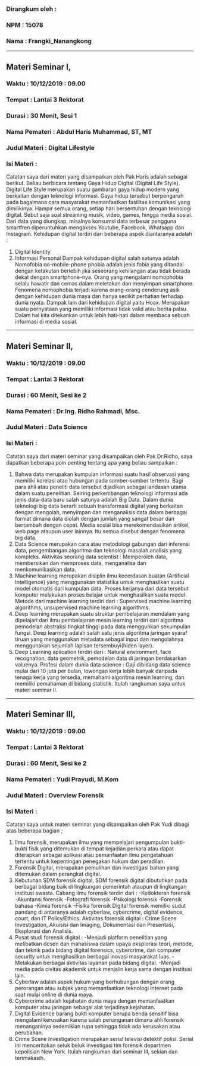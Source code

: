 ### Dirangkum oleh	:
### NPM			: 15078
### Nama		: Frangki_Nanangkong
***
## Materi Seminar I,
### Waktu			: 10/12/2019 : 09.00
### Tempat			: Lantai 3 Rektorat
### Durasi			: 30 Menit, Sesi 1
### Nama Pemateri	: Abdul Haris Muhammad, ST, MT
### Judul Materi	: Digital Lifestyle
### Isi Materi		:
Catatan saya dari materi yang disampaikan oleh Pak Haris adalah sebagai berikut. Beliau berbicara 
tentang Gaya Hidup Digital (Digital Life Style). Digital Life Style merupakan suatu gambaran gaya hidup modern 
yang berkaitan dengan teknologi informasi. Gaya hidup tersebut berpengaruh pada bagaimana cara masyarakat
memanfaatkan fasilitas komunikasi yang dimilikinya. Hampir semua orang, setiap hari bersentuhan dengan teknologi digital. Sebut saja soal streaming musik, video, games, hingga media sosial. Dari data yang diungkap, misalnya konsumsi data terbesar pengguna smartfren diperuntuhkan mengakses Youtube, Facebook, Whatsapp dan Instagram. Kehidupan digital terdiri dari beberapa aspek diantaranya adalah :
1. Digital Identity
2. Informasi Personal
Dampak kehidupan digital salah satunya adalah Nomofobia no-mobile-phone phobia adalah jenis fobia yang ditandai dengan ketakutan berlebih jika seseorang kehilangan atau tidak berada dekat dengan smartphone-nya. Orang yang mengalami nomophobia selalu hawatir dan cemas dalam meletakan dan menyimpan smartphone. Fenomena nomophobia terjadi karena orang-orang cenderung asik dengan kehidupan dunia maya dan hanya sedikit perhatian terhadap dunia nyata. Dampak lain dari kehidupan digital yaitu Hoax. Merupakan suatu pernyataan yang memiliki informasi tidak valid atau berita palsu. Dalam hal kita ditekankan untuk lebih hati-hati dalam membaca sebuah informasi di media sosial.

***
## Materi Seminar II,
### Waktu			: 10/12/2019 : 09.00
### Tempat			: Lantai 3 Rektorat
### Durasi			: 60 Menit, Sesi ke 2
### Nama Pemateri	: Dr.Ing. Ridho Rahmadi, Msc.
### Judul Materi	: Data Science
### Isi Materi		:
Catatan saya dari materi seminar yang disampaikan oleh Pak Dr.Ridho, saya dapatkan beberapa poin penting tentang apa yang beliau sampaikan :
1. Bahwa data merupakan kumpulan informasi suatu hasil observasi yang memiliki korelasi atau hubungan pada sumber-sumber tertentu. Bagi para ahli atau peneliti data tersebut dijadikan sebagai landasan utama dalam suatu penelitian. Seiring perkembangan teknologi informasi ada jenis data-data baru salah satunya adalah Big Data. Dalam dunia teknologi big data berarti sebuah transformasi digital yang berkaitan dengan mengolah, menyimpan dan menganalisis data dalam berbagai format dimana data diolah dengan jumlah yang sangat besar dan bertambah dengan cepat. Media sosial bisa merekomendasikan artikel, web page ataupun user lainnya. Itu semua disebut dengan fenomena big data.
2. Data Science merupakan cara atau metodologi gabungan dari inferensi data, pengembangan algoritma dan teknologi masalah analisis yang kompleks. Aktivitas seorang data scientist : Memperoleh data, membersikan dan memproses data, menganalisa dan menkomunikasikan data.
3. Machine learning merupakan disiplin ilmu kecerdasan buatan (Artificial Intelligence) yang menggunakan statistika untuk menghasilkan suatu model otomatis dari kumpulan data. Proses kerjanya dari data tersebut komputer melakukan proses belajar untuk menghasilkan suatu model. Metode dari machine learning terdiri dari : Supervised machine learning algorithms, unsupervised machine learning algorithms.
4. Deep learning merupakan suatu struktur pembelajaran mendalam yang dipelajari dari ilmu pembelajaran mesin learning terdiri dari algoritma pemodelan abstraksi tingkat tinggi pada data menggunkan sekumpulan fungsi. Deep learning adalah salah satu jenis algoritma jaringan syaraf tiruan yang menggunakan metadata sebagai input dan mengolahnya menggunakan sejumlah lapisan tersembuyi(hiden layer).
5. Deep Learning aplication terdiri dari : Natural environment, face recognation, data geometrik, pemodelan data di jaringan berdasarkan valuenya.
Profesi dalam dunia data science : Gaji dibidang data science mulai dari 10 juta per bulan, lowongan kerja lebih banyak daripada tenaga kerja yang tersedia, memahami algoritma mesin learning, dan memiliki pemahaman di bidang statistik. Itulah rangkuman saya untuk materi seminar II.

***
## Materi Seminar III,
### Waktu			: 10/12/2019 : 09.00
### Tempat			: Lantai 3 Rektorat
### Durasi			: 60 Menit, Sesi ke 2
### Nama Pemateri	: Yudi Prayudi, M.Kom
### Judul Materi	: Overview Forensik
### Isi Materi		:
Catatan saya untuk materi seminar yang disampaikan oleh Pak Yudi dibagi atas beberapa bagian ;
1. Ilmu forensik, merupakan ilmu yang mempelajari pengumpulan bukti-bukti fisik yang ditemukan di tempat kejadian perkara atau dapat diterapkan sebagai aplikasi atau pemanfaatan ilmu pengetahuan tertentu untuk kepentingan penegakan hukum dan peradilan.
2. Forensik Digital, merupakan pemulihan dan investigasi bahan yang ditemukan dalam perangkat digital.
3. Kebutuhan SDM forensik digital, SDM forensik digital dibutuhkan pada berbagai bidang baik di lingkungan pemerintah ataupun di lingkungan institusi swasta.
Cabang ilmu forensik terdiri dari :
-Kedokteran forensik
-Akuntansi forensik
-Fotografi forensik
-Psikologi forensik
-Forensik bahasa
-Kimia forensik
-Fisika forensik
Digital forensik memiliki sudut pandang di antaranya adalah cyberlaw, cybercrime, digital evidence, court, dan IT Policy/Ethics.
Aktivitas forensik digital : Crime Scene Investigation, Akuisisi dan Imaging, Dokumentasi dan Presentasi, Eksplorasi dan Analisis.
4. Pusat studi forensik digital :
-Menjadi platform penelitian yang melibatkan dosen dan mahasiswa dalam upaya eksplorasi teori, metode, dan teknik pada bidang digital forensics, cybercrime, dan computer security untuk menghasilkan berbagai inovasi masyarakat luas.
-Melakukan berbagai aktivitas layanan pada bidang digital.
-Menjadi media pada civitas akademik untuk menjalin kerja sama dengan institusi lain.
5. Cyberlaw adalah aspek hukum yang berhubungan dengan orang perorangan atau subjek yang memanfaatkan teknologi internet pada saat mulai online di dunia maya.
6. Cybercrime adalah kejahatan dunia maya dengan memanfaatkan komputer atau jaringan sebagai alat terjadinya kejahatan.
7. Digital Evidence barang bukti komputer berupa benda sensitif bisa mengalami kerusakan karena salah penanganan dimana ahli forensik menanganinya sedemikian rupa sehingga tidak ada kerusakan atau perubahan.
8. Crime Scene Investigation merupakan serial televisi detektif polisi. Serial ini menceritakan seluk beluk investigasi tim forensik departmen kepolisian New York. 
Itulah rangkuman dari seminar III, sekian dan terimakasih.


